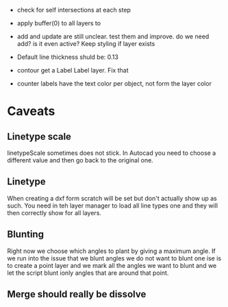 - check for self intersections at each step
- apply buffer(0) to all layers to 

- add and update are still unclear. test them and improve. do we need add? is it even active? Keep styling if layer exists
- Default line thickness shuld be: 0.13
- contour get a Label Label layer. Fix that
- counter labels have the text color per object, not form the layer color

# Caveats

## Linetype scale
linetypeScale sometimes does not stick. In Autocad you need to choose a different value and then go back to the original one.

## Linetype
When creating a dxf form scratch will be set but don't actually show up as such. You need in teh layer manager to load all line types one and they will then correctly show for all layers.

## Blunting
Right now we choose which angles to plant by giving a maximum angle. If we run into the issue that we blunt angles we do not want to blunt one ise is to create a point layer and we mark all the angles we want to blunt and we let the script blunt ionly angles that are around that point.


## Merge should really be dissolve
